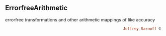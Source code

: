 ## ErrorfreeArithmetic
errorfree transformations and other arithmetic mappings of like accuracy
```ruby
                                                     Jeffrey Sarnoff © 2016-Mar-22 at New York
```
